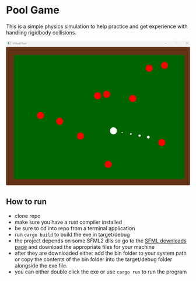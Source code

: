 # Pool Game

This is a simple physics simulation to help practice and get experience with handling rigidbody collisions. 

![](SFMLpoolgame.gif)

## How to run

 - clone repo
 - make sure you have a rust compiler installed
 - be sure to cd into repo from a terminal application
 - run `cargo build` to build the exe in target/debug
 - the project depends on some SFML2 dlls so go to the [SFML downloads page](https://www.sfml-dev.org/download/sfml/2.6.2/) and download the appropriate files for your machine
 - after they are downloaded either add the bin folder to your system path or copy the contents of the bin folder into the target/debug folder alongside the exe file.
 - you can either double click the exe or use `cargo run` to run the program

